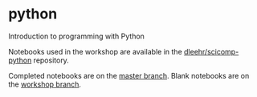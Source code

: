 python
==========

Introduction to programming with Python

Notebooks used in the workshop are available in the  [dleehr/scicomp-python](https://github.com/dleehr/scicomp-python) repository.

Completed notebooks are on the [master branch](https://github.com/dleehr/scicomp-python/tree/master).
Blank notebooks are on the [workshop branch](https://github.com/dleehr/scicomp-python/tree/workshop).

